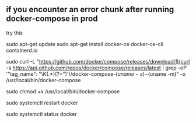 ## if you encounter an error chunk after running docker-compose in prod

try this

sudo apt-get update
sudo apt-get install docker-ce docker-ce-cli containerd.io

sudo curl -L "https://github.com/docker/compose/releases/download/$(curl -s https://api.github.com/repos/docker/compose/releases/latest | grep -oP '"tag_name": "\K(.*)(?=")')/docker-compose-$(uname -s)-$(uname -m)" -o /usr/local/bin/docker-compose

sudo chmod +x /usr/local/bin/docker-compose

sudo systemctl restart docker

sudo systemctl status docker
